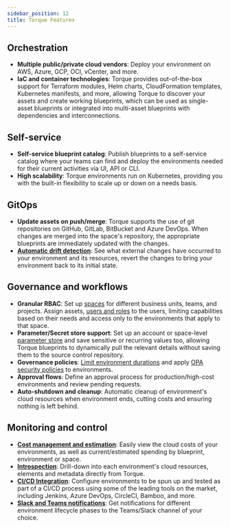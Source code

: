 ```yaml
---
sidebar_position: 12
title: Torque Features
---
```


## Orchestration
* __Multiple public/private cloud vendors__: Deploy your environment on AWS, Azure, GCP, OCI, vCenter, and more.
* __IaC and container technologies__: Torque provides out-of-the-box support for Terraform modules, Helm charts, CloudFormation templates, Kubernetes manifests, and more, allowing Torque to discover your assets and create working blueprints, which can be used as single-asset blueprints or integrated into multi-asset blueprints with dependencies and interconnections. 


## Self-service
* __Self-service blueprint catalog__: Publish blueprints to a self-service catalog where your teams can find and deploy the environments needed for their current activities via UI, API or CLI.
* __High scalability__: Torque environments run on Kubernetes, providing you with the built-in flexibility to scale up or down on a needs basis.


## GitOps
* __Update assets on push/merge__: Torque supports the use of git repositories on GitHub, GitLab, BitBucket and Azure DevOps. When changes are merged into the space's repository, the appropriate blueprints are immediately updated with the changes.
* __[Automatic drift detection](/getting-started/Launch-environment#drift)__: See what external changes have occurred to your environment and its resources, revert the changes to bring your environment back to its initial state.

## Governance and workflows
* __Granular RBAC__: Set up [spaces](/getting-started/Create%20your%20space) for different business units, teams, and projects. Assign assets, [users and roles](/admin-guide/governance/roles-and-permissions) to the users, limiting capabilities based on their needs and access only to the environments that apply to that space. 
* __Parameter/Secret store support__: Set up an account or space-level [parameter store](/admin-guide/general/params) and save sensitive or recurring values too, allowing Torque blueprints to dynamically pull the relevant details without saving them to the source control repository.
* __Governance policies__: [Limit environment durations](/blueprint-designer-guide/Policies) and apply [OPA security policies](/admin-guide/governance/policies) to environments.
* __Approval flows__: Define an approval process for production/high-cost environments and review pending requests.
* __Auto-shutdown and cleanup__: Automatic cleanup of environment's cloud resources when environment ends, cutting costs and ensuring nothing is left behind.


## Monitoring and control
* __[Cost management and estimation](/admin-guide/cost-tracking/cost)__: Easily view the cloud costs of your environments, as well as current/estimated spending by blueprint, environment or space.
* __[Introspection](/getting-started/Launch-environment)__: Drill-down into each environment's cloud resources, elements and metadata directly from Torque.
* __[CI/CD Integration](/eco-system/Integrations/ci-cd)__: Configure environments to be spun up and tested as part of a CI/CD process using some of the leading tools on the market, including Jenkins, Azure DevOps, CircleCI, Bamboo, and more.
* __[Slack and Teams notifications](/admin-guide/notifications)__: Get notifications for different environment lifecycle phases to the Teams/Slack channel of your choice.









